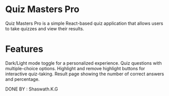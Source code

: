 # Quiz Masters Pro

Quiz Masters Pro is a simple React-based quiz application that allows users to take quizzes and view their results.

# Features

Dark/Light mode toggle for a personalized experience.
Quiz questions with multiple-choice options.
Highlight and remove highlight buttons for interactive quiz-taking.
Result page showing the number of correct answers and percentage.

DONE BY : Shaswath.K.G
